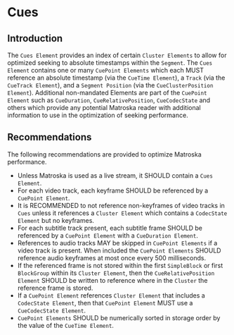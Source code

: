 ---
---

# Cues

## Introduction

The `Cues Element` provides an index of certain `Cluster Elements` to allow for optimized seeking to absolute timestamps within the `Segment`. The `Cues Element` contains one or many `CuePoint Elements` which each MUST reference an absolute timestamp (via the `CueTime Element`), a `Track` (via the `CueTrack Element`), and a `Segment Position` (via the `CueClusterPosition Element`). Additional non-mandated Elements are part of the `CuePoint Element` such as `CueDuration`, `CueRelativePosition`, `CueCodecState` and others which provide any potential Matroska reader with additional information to use in the optimization of seeking performance.

## Recommendations

The following recommendations are provided to optimize Matroska performance.

- Unless Matroska is used as a live stream, it SHOULD contain a `Cues Element`.
- For each video track, each keyframe SHOULD be referenced by a `CuePoint Element`.
- It is RECOMMENDED to not reference non-keyframes of video tracks in `Cues` unless it references a `Cluster Element` which contains a `CodecState Element` but no keyframes.
- For each subtitle track present, each subtitle frame SHOULD be referenced by a `CuePoint Element` with a `CueDuration Element`.
- References to audio tracks MAY be skipped in `CuePoint Elements` if a video track is present. When included the `CuePoint Elements` SHOULD reference audio keyframes at most once every 500 milliseconds.
- If the referenced frame is not stored within the first `SimpleBlock` or first `BlockGroup` within its `Cluster Element`, then the `CueRelativePosition Element` SHOULD be written to reference where in the `Cluster` the reference frame is stored.
- If a `CuePoint Element` references `Cluster Element` that includes a `CodecState Element`, then that `CuePoint Element` MUST use a `CueCodecState Element`.
- `CuePoint Elements` SHOULD be numerically sorted in storage order by the value of the `CueTime Element`.
